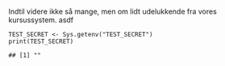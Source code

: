Indtil videre ikke så mange, men om lidt udelukkende fra vores
kursussystem. asdf

    TEST_SECRET <- Sys.getenv("TEST_SECRET")
    print(TEST_SECRET)

    ## [1] ""
